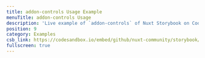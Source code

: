 ```yaml
---
title: addon-controls Usage Example
menuTitle: addon-controls Usage
description: 'Live example of `addon-controls` of Nuxt Storybook on CodeSandbox.'
position: 9
category: Examples
csb_link: https://codesandbox.io/embed/github/nuxt-community/storybook/tree/master/examples/addon-controls?hidenavigation=1&module=%2Fcomponents%2FMyButton.stories.js&theme=dark
fullscreen: true
---
```


<code-sandbox :src="csb_link"></code-sandbox>

